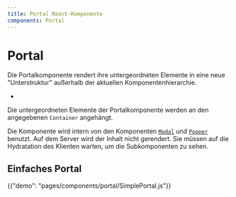 ```yaml
---
title: Portal React-Komponente
components: Portal
---
```


# Portal

<p class="description">Die Portalkomponente rendert ihre untergeordneten Elemente in eine neue "Unterstruktur" außerhalb der aktuellen Komponentenhierarchie.</p>

- 

Die untergeordneten Elemente der Portalkomponente werden an den angegebenen `Container` angehängt.

Die Komponente wird intern von den Komponenten [`Modal`](/components/modal/) und [`Popper`](/components/popper/) benutzt. Auf dem Server wird der Inhalt nicht gerendert. Sie müssen auf die Hydratation des Klienten warten, um die Subkomponenten zu sehen.

## Einfaches Portal

{{"demo": "pages/components/portal/SimplePortal.js"}}